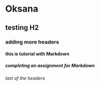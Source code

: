 # Oksana
## testing H2
### adding more headers
#### this is tutorial with Markdown
##### completing an assignment for Markdown
###### last of the headers
